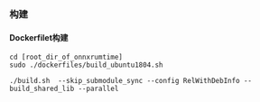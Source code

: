 
### 构建

#### Dockerfilet构建
```
cd [root_dir_of_onnxrumtime]
sudo ./dockerfiles/build_ubuntu1804.sh
```
```
./build.sh  --skip_submodule_sync --config RelWithDebInfo --build_shared_lib --parallel
```